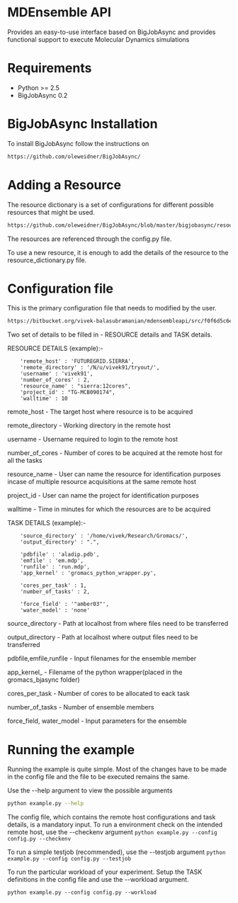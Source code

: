 MDEnsemble API
============

Provides an easy-to-use interface based on BigJobAsync and provides functional support to execute Molecular Dynamics simulations 


Requirements
============

* Python >= 2.5
* BigJobAsync 0.2

BigJobAsync Installation
========================

To install BigJobAsync follow the instructions on 

```bash
https://github.com/oleweidner/BigJobAsync/
```

Adding a Resource
==================

The resource dictionary is a set of configurations for different possible resources that might be used. 
```bash
https://github.com/oleweidner/BigJobAsync/blob/master/bigjobasync/resource_dictionary.py
```

The resources are referenced through the config.py file.

To use a new resource, it is enough to add the details of the resource to the resource_dictionary.py file.


Configuration file
==================

This is the primary configuration file that needs to modified by the user.
```bash
https://bitbucket.org/vivek-balasubramanian/mdensembleapi/src/f0f6d5c6eccd51c94a0db422d1d88b3780e799aa/gromacs_bjasync/config.py?at=master
```

Two set of details to be filled in - RESOURCE details and TASK details.

RESOURCE DETAILS (example):-


		'remote_host' : 'FUTUREGRID.SIERRA',
		'remote_directory' : '/N/u/vivek91/tryout/',
		'username' : 'vivek91',
		'number_of_cores' : 2,
		'resource_name' : "sierra:12cores",
		'project_id' : "TG-MCB090174",
		'walltime' : 10

remote_host -  The target host where resource is to be acquired

remote_directory - Working directory in the remote host

username - Username required to login to the remote host

number_of_cores - Number of cores to be acquired at the remote host for all the tasks

resource_name - User can name the resource for identification purposes incase of multiple resource acquisitions at the same remote host

project_id - User can name the project for identification purposes

walltime - Time in minutes for which the resources are to be acquired


TASK DETAILS (example):-



		'source_directory' : '/home/vivek/Research/Gromacs/',
		'output_directory' : ".",

		'pdbfile' : 'aladip.pdb',
		'emfile' : 'em.mdp',
		'runfile' : 'run.mdp',
		'app_kernel' : 'gromacs_python_wrapper.py',
		
		'cores_per_task' : 1,
		'number_of_tasks' : 2,
	
		'force_field' : '"amber03"',
		'water_model' : 'none'


source_directory - Path at localhost from where files need to be transferred

output_directory - Path at localhost where output files need to be transferred

pdbfile,emfile,runfile - Input filenames for the ensemble member

app_kernel_ - Filename of the python wrapper(placed in the gromacs_bjasync folder)

cores_per_task - Number of cores to be allocated to eack task

number_of_tasks - Number of ensemble members

force_field, water_model - Input parameters for the ensemble



Running the example
===================

Running the example is quite simple. Most of the changes have to be made in the config file and the file to be executed 
remains the same.

Use the --help argument to view the possible arguments
```bash
python example.py --help
```


The config file, which contains the remote host configurations and task details, is a mandatory input. To run a environment check on the intended remote host, use the --checkenv argument
```python example.py --config config.py --checkenv```


To run a simple testjob (recommended), use the --testjob argument
```python example.py --config config.py --testjob```


To run the particular workload of your experiment. Setup the TASK definitions in the config file and use the --workload argument.

```python example.py --config config.py --workload```


